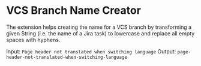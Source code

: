 # VCS Branch Name Creator

The extension helps creating the name for a VCS branch by transforming a given String (i.e. the name of a Jira task) to lowercase and replace all empty spaces with hyphens.

Input: `Page header not translated when switching language`
Output: `page-header-not-translated-when-switching-language`
